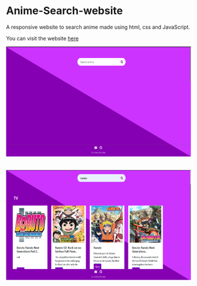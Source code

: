 # Anime-Search-website
A responsive website to search anime made using html, css and JavaScript.

You can visit the website [here](https://anime-hunting.netlify.app/)

<img src="images/ss-1.png" width="600px" height="300px">  &nbsp;   
<br>
<img src="images/ss-2.png" width="600px" height="300px">
